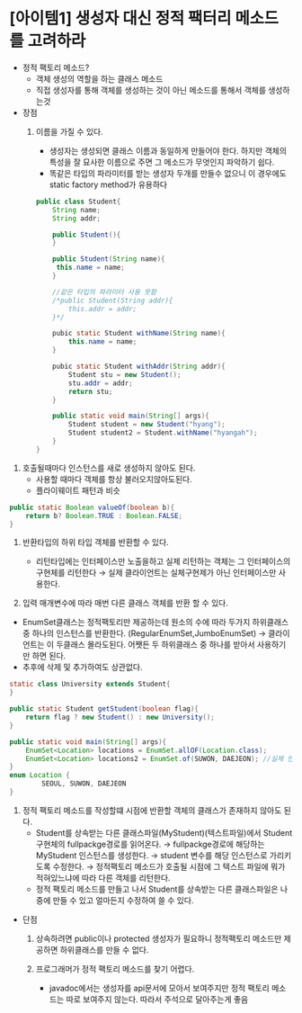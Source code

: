 # [아이템1] 생성자 대신 정적 팩터리 메소드를 고려하라

- 정적 팩토리 메소드?
    - 객체 생성의 역할을 하는 클래스 메소드
    - 직접 생성자를 통해 객체를 생성하는 것이 아닌 메소드를 통해서 객체를 생성하는것
- 장점
    1. 이름을 가질 수 있다.
        - 생성자는 생성되면 클래스 이름과 동일하게 만들어야 한다. 하지만 객체의 특성을 잘 묘사한 이름으로 주면 그 메소드가 무엇인지 파악하기 쉽다.
        - 똑같은 타입의 파라미터를 받는 생성자 두개를 만들수 없으니 이 경우에도 static factory method가 유용하다
        
        ```java
        public class Student{
        	String name;
        	String addr;
        
        	public Student(){
        	}
        
        	public Student(String name){
        	 this.name = name;
        	}
        
        	//같은 타입의 파라미터 사용 못함
        	/*public Student(String addr){
        		this.addr = addr;
        	}*/
        
        	pubic static Student withName(String name){
        		this.name = name;
        	}
        
        	pubic static Student withAddr(String addr){
        		Student stu = new Student();
        		stu.addr = addr;
        		return stu;
        	}
        
        	public static void main(String[] args){
        		Student student = new Student("hyang");
        		Student student2 = Student.withName("hyangah");
        	}
        }
        ```
        

1. 호출될때마다 인스턴스를 새로 생성하지 않아도 된다. 
    - 사용할 때마다 객체를 항상 불러오지않아도된다.
    - 플라이웨이트 패턴과 비슷

```java
public static Boolean valueOf(boolean b){
	return b? Boolean.TRUE : Boolean.FALSE;
}
```

1. 반환타입의 하위 타입 객체를 반환할 수 있다.
    - 리턴타입에는 인터페이스만 노출을하고 실제 리턴하는 객체는 그 인터페이스의 구현체를 리턴한다 → 실제 클라이언트는 실체구현제가 아닌 인터페이스만 사용한다.

4. 입력 매개변수에 따라 매번 다른 클래스 객체를 반환 할 수 있다.

- EnumSet클래스는 정적팩토리만 제공하는데 원소의 수에 따라 두가지 하위클래스중 하나의 인스턴스를 반환한다. (RegularEnumSet,JumboEnumSet) → 클라이언트는 이 두클래스 몰라도된다. 어쨋든 두 하위클래스 중 하나를 받아서 사용하기만 하면 된다.
- 추후에 삭제 및 추가하여도 상관없다.

```java
static class University extends Student{
}

public static Student getStudent(boolean flag){
	return flag ? new Student() : new University();
}

public static void main(String[] args){
	EnumSet<Location> locations = EnumSet.allOF(Location.class);
	EnumSet<Location> locations2 = EnumSet.of(SUWON, DAEJEON); //실제 인스턴스는 enum 의 개수에 따라 달라진다.
}
enum Location {
		SEOUL, SUWON, DAEJEON
}
```

1. 정적 팩토리 메소드를 작성할떄 시점에 반환할 객체의 클래스가 존재하지 않아도 된다.
    - Student를 상속받는 다른 클래스파일(MyStudent)(텍스트파일)에서 Student 구현체의 fullpackge경로를 읽어온다. → fullpackge경로에 해당하는 MyStudent 인스턴스를 생성한다. → student 변수를 해당 인스턴스로 가리키도록 수정한다. → 정적팩토리 메소드가 호출될 시점에 그 텍스트 파일에 뭐가 적혀있느냐에 따라 다른 객체를 리턴한다.
    - 정적 팩토리 메소드를 만들고 나서 Student를 상속받는 다른 클래스파일은 나중에 만들 수 있고 얼마든지 수정하여 쓸 수 있다.
    
- 단점
    1. 상속하려면 public이나 protected 생성자가 필요하니 정적팩토리 메소드만 제공하면 하위클래스를 만들 수 없다.
    
    1. 프로그래머가 정적 팩토리 메소드를 찾기 어렵다.
        - javadoc에서는 생성자를 api문서에 모아서 보여주지만 정적 팩토리 메소드는 따로 보여주지 않는다. 따라서 주석으로 달아주는게 좋음